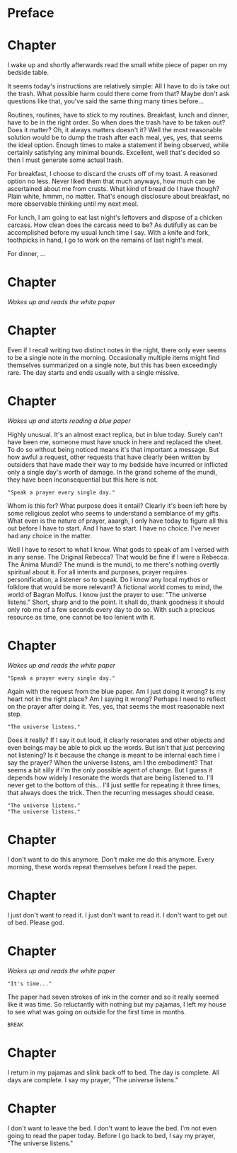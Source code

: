 # Preface

# Chapter

I wake up and shortly afterwards read the small white piece of paper on my bedside table.

It seems today's instructions are relatively simple: All I have to do is take out the trash. What possible harm could there come from that? Maybe don't ask questions like that, you've said the same thing many times before...

Routines, routines, have to stick to my routines. Breakfast, lunch and dinner, have to be in the right order. So when does the trash have to be taken out? Does it matter? Oh, it always matters doesn't it? Well the most reasonable solution would be to dump the trash after each meal, yes, yes, that seems the ideal option. Enough times to make a statement if being observed, while certainly satisfying any minimal bounds. Excellent, well that's decided so then I must generate some actual trash.

For breakfast, I choose to discard the crusts off of my toast. A reasoned option no less. Never liked them that much anyways, how much can be ascertained about me from crusts. What kind of bread do I have though? Plain white, hmmm, no matter. That's enough disclosure about breakfast, no more observable thinking until my next meal.

For lunch, I am going to eat last night's leftovers and dispose of a chicken carcass. How clean does the carcass need to be? As dutifully as can be accomplished before my usual lunch time I say. With a knife and fork, toothpicks in hand, I go to work on the remains of last night's meal.

For dinner, ...

# Chapter

*Wakes up and reads the white paper*

# Chapter

Even if I recall writing two distinct notes in the night, there only ever seems to be a single note in the morning. Occasionally multiple items might find themselves summarized on a single note, but this has been exceedingly rare. The day starts and ends usually with a single missive.

# Chapter

*Wakes up and starts reading a blue paper*

Highly unusual. It's an almost exact replica, but in blue today. Surely can't have been me, someone must have snuck in here and replaced the sheet. To do so without being noticed means it's that important a message. But how awful a request, other requests that have clearly been written by outsiders that have made their way to my bedside have incurred or inflicted only a single day's worth of damage. In the grand scheme of the mundi, they have been inconsequential but this here is not.

    "Speak a prayer every single day."

Whom is this for? What purpose does it entail? Clearly it's been left here by some religious zealot who seems to understand a semblance of my gifts. What even is the nature of prayer, aaargh, I only have today to figure all this out before I have to start. And I have to start. I have no choice. I've never had any choice in the matter.

Well I have to resort to what I know. What gods to speak of am I versed with in any sense. The Original Rebecca? That would be fine if I were a Rebecca. The Anima Mundi? The mundi is the mundi, to me there's nothing overtly spiritual about it. For all intents and purposes, prayer requires personification, a listener so to speak. Do I know any local mythos or folklore that would be more relevant? A fictional world comes to mind, the world of Bagran Molfus. I know just the prayer to use: "The universe listens." Short, sharp and to the point. It shall do, thank goodness it should only rob me of a few seconds every day to do so. With such a precious resource as time, one cannot be too lenient with it.

# Chapter

*Wakes up and reads the white paper*

    "Speak a prayer every single day."

Again with the request from the blue paper. Am I just doing it wrong? Is my heart not in the right place? Am I saying it wrong? Perhaps I need to reflect on the prayer after doing it. Yes, yes, that seems the most reasonable next step.

    "The universe listens."

Does it really? If I say it out loud, it clearly resonates and other objects and even beings may be able to pick up the words. But isn't that just perceving not listening? Is it because the change is meant to be internal each time I say the prayer? When the universe listens, am I the embodiment? That seems a bit silly if I'm the only possible agent of change. But I guess it depends how widely I resonate the words that are being listened to. I'll never get to the bottom of this... I'll just settle for repeating it three times, that always does the trick. Then the recurring messages should cease.

    "The universe listens."
    "The universe listens."

# Chapter

I don't want to do this anymore. Don't make me do this anymore. Every morning, these words repeat themselves before I read the paper.

# Chapter

I just don't want to read it. I just don't want to read it. I don't want to get out of bed. Please god.

# Chapter

*Wakes up and reads the white paper*

    "It's time..."

The paper had seven strokes of ink in the corner and so it really seemed like it was time. So reluctantly with nothing but my pajamas, I left my house to see what was going on outside for the first time in months.

    BREAK

# Chapter

I return in my pajamas and slink back off to bed. The day is complete. All days are complete. I say my prayer, "The universe listens."

# Chapter

I don't want to leave the bed. I don't want to leave the bed. I'm not even going to read the paper today. Before I go back to bed, I say my prayer, "The universe listens."
